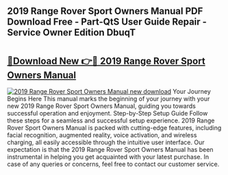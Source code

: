 ## 2019 Range Rover Sport Owners Manual PDF Download Free - Part-QtS User Guide Repair - Service Owner Edition DbuqT

# <h2><a href="http://bc3284.oget.top/?id=2019+Range+Rover+Sport+Owners+Manual">🔗Download New 👉🔴 2019 Range Rover Sport Owners Manual</a></h2>

[![2019 Range Rover Sport Owners Manual new download](https://i.imgur.com/5g1atiW.png)](http://bc3284.oget.top/?id=2019+Range+Rover+Sport+Owners+Manual)
Your Journey Begins Here This manual marks the beginning of your journey with your new 2019 Range Rover Sport Owners Manual, guiding you towards successful operation and enjoyment. Step-by-Step Setup Guide Follow these steps for a seamless and successful setup experience. 2019 Range Rover Sport Owners Manual is packed with cutting-edge features, including facial recognition, augmented reality, voice activation, and wireless charging, all easily accessible through the intuitive user interface. Our expectation is that the 2019 Range Rover Sport Owners Manual has been instrumental in helping you get acquainted with your latest purchase. In case of any queries or concerns, feel free to contact our customer service.
